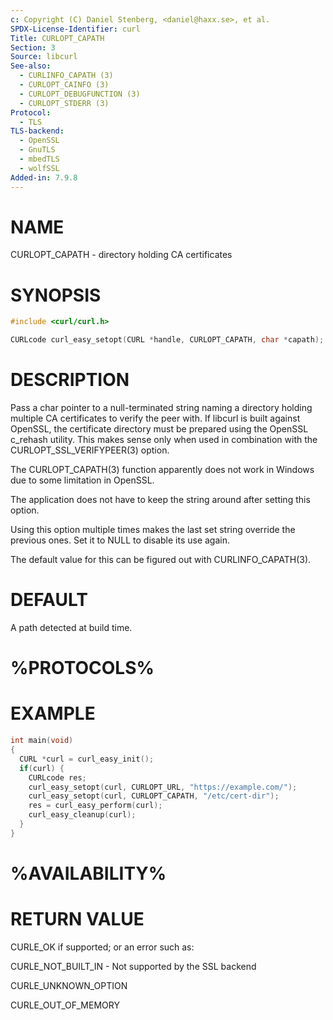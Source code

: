 ```yaml
---
c: Copyright (C) Daniel Stenberg, <daniel@haxx.se>, et al.
SPDX-License-Identifier: curl
Title: CURLOPT_CAPATH
Section: 3
Source: libcurl
See-also:
  - CURLINFO_CAPATH (3)
  - CURLOPT_CAINFO (3)
  - CURLOPT_DEBUGFUNCTION (3)
  - CURLOPT_STDERR (3)
Protocol:
  - TLS
TLS-backend:
  - OpenSSL
  - GnuTLS
  - mbedTLS
  - wolfSSL
Added-in: 7.9.8
---
```


# NAME

CURLOPT_CAPATH - directory holding CA certificates

# SYNOPSIS

~~~c
#include <curl/curl.h>

CURLcode curl_easy_setopt(CURL *handle, CURLOPT_CAPATH, char *capath);
~~~

# DESCRIPTION

Pass a char pointer to a null-terminated string naming a directory holding
multiple CA certificates to verify the peer with. If libcurl is built against
OpenSSL, the certificate directory must be prepared using the OpenSSL c_rehash
utility. This makes sense only when used in combination with the
CURLOPT_SSL_VERIFYPEER(3) option.

The CURLOPT_CAPATH(3) function apparently does not work in Windows due
to some limitation in OpenSSL.

The application does not have to keep the string around after setting this
option.

Using this option multiple times makes the last set string override the
previous ones. Set it to NULL to disable its use again.

The default value for this can be figured out with CURLINFO_CAPATH(3).

# DEFAULT

A path detected at build time.

# %PROTOCOLS%

# EXAMPLE

~~~c
int main(void)
{
  CURL *curl = curl_easy_init();
  if(curl) {
    CURLcode res;
    curl_easy_setopt(curl, CURLOPT_URL, "https://example.com/");
    curl_easy_setopt(curl, CURLOPT_CAPATH, "/etc/cert-dir");
    res = curl_easy_perform(curl);
    curl_easy_cleanup(curl);
  }
}
~~~

# %AVAILABILITY%

# RETURN VALUE

CURLE_OK if supported; or an error such as:

CURLE_NOT_BUILT_IN - Not supported by the SSL backend

CURLE_UNKNOWN_OPTION

CURLE_OUT_OF_MEMORY
